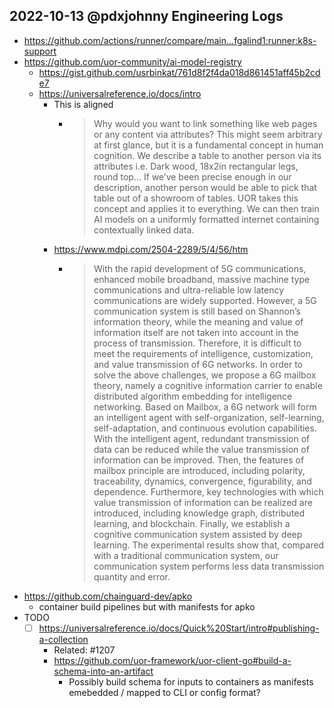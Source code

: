 ## 2022-10-13 @pdxjohnny Engineering Logs

- https://github.com/actions/runner/compare/main...fgalind1:runner:k8s-support
- https://github.com/uor-community/ai-model-registry
  - https://gist.github.com/usrbinkat/761d8f2f4da018d861451aff45b2cde7
  - https://universalreference.io/docs/intro
    - This is aligned
      - > Why would you want to link something like web pages or any content via attributes?
This might seem arbitrary at first glance, but it is a fundamental concept in human cognition. We describe a table to another person via its attributes i.e. Dark wood, 18x2in rectangular legs, round top... If we’ve been precise enough in our description, another person would be able to pick that table out of a showroom of tables. UOR takes this concept and applies it to everything. We can then train AI models on a uniformly formatted internet containing contextually linked data.
    - https://www.mdpi.com/2504-2289/5/4/56/htm
      - > With the rapid development of 5G communications, enhanced mobile broadband, massive machine type communications and ultra-reliable low latency communications are widely supported. However, a 5G communication system is still based on Shannon’s information theory, while the meaning and value of information itself are not taken into account in the process of transmission. Therefore, it is difficult to meet the requirements of intelligence, customization, and value transmission of 6G networks. In order to solve the above challenges, we propose a 6G mailbox theory, namely a cognitive information carrier to enable distributed algorithm embedding for intelligence networking. Based on Mailbox, a 6G network will form an intelligent agent with self-organization, self-learning, self-adaptation, and continuous evolution capabilities. With the intelligent agent, redundant transmission of data can be reduced while the value transmission of information can be improved. Then, the features of mailbox principle are introduced, including polarity, traceability, dynamics, convergence, figurability, and dependence. Furthermore, key technologies with which value transmission of information can be realized are introduced, including knowledge graph, distributed learning, and blockchain. Finally, we establish a cognitive communication system assisted by deep learning. The experimental results show that, compared with a traditional communication system, our communication system performs less data transmission quantity and error.
- https://github.com/chainguard-dev/apko
  - container build pipelines but with manifests for apko
- TODO
  - [ ] https://universalreference.io/docs/Quick%20Start/intro#publishing-a-collection
    - Related: #1207
    - https://github.com/uor-framework/uor-client-go#build-a-schema-into-an-artifact
      - Possibly build schema for inputs to containers as manifests emebedded / mapped to CLI or config format?
